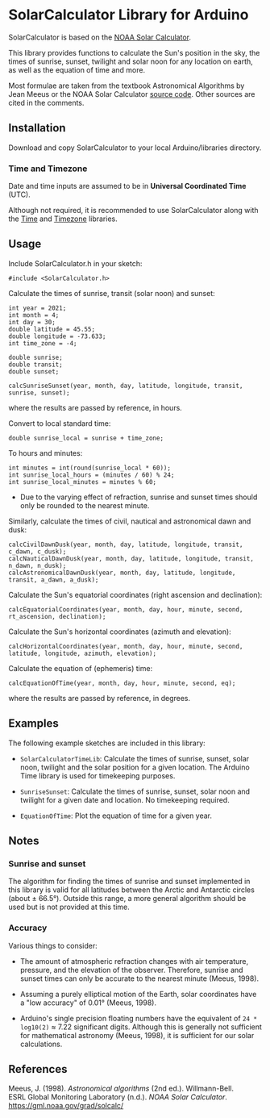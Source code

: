 # SolarCalculator Library for Arduino

SolarCalculator is based on the [NOAA Solar Calculator](https://gml.noaa.gov/grad/solcalc/). 

This library provides functions to calculate the Sun's position in the sky, the times of sunrise, sunset, twilight and 
solar noon for any location on earth, as well as the equation of time and more.

Most formulae are taken from the textbook Astronomical Algorithms by Jean Meeus or the NOAA Solar Calculator 
[source code](https://gml.noaa.gov/grad/solcalc/main.js). Other sources are cited in the comments.


## Installation

Download and copy SolarCalculator to your local Arduino/libraries directory.

### Time and Timezone

Date and time inputs are assumed to be in **Universal Coordinated Time** (UTC).

Although not required, it is recommended to use SolarCalculator along with the
[Time](https://github.com/PaulStoffregen/Time) and [Timezone](https://github.com/JChristensen/Timezone) libraries.


## Usage

Include SolarCalculator.h in your sketch:
```
#include <SolarCalculator.h>
```

Calculate the times of sunrise, transit (solar noon) and sunset:
```
int year = 2021;
int month = 4;
int day = 30;
double latitude = 45.55;
double longitude = -73.633;
int time_zone = -4;

double sunrise;
double transit; 
double sunset; 

calcSunriseSunset(year, month, day, latitude, longitude, transit, sunrise, sunset);
```
where the results are passed by reference, in hours.

Convert to local standard time:
```
double sunrise_local = sunrise + time_zone;
```
To hours and minutes:
```
int minutes = int(round(sunrise_local * 60));
int sunrise_local_hours = (minutes / 60) % 24;
int sunrise_local_minutes = minutes % 60;
```
* Due to the varying effect of refraction, sunrise and sunset times should only be rounded to the nearest minute.

Similarly, calculate the times of civil, nautical and astronomical dawn and dusk:
```
calcCivilDawnDusk(year, month, day, latitude, longitude, transit, c_dawn, c_dusk);
calcNauticalDawnDusk(year, month, day, latitude, longitude, transit, n_dawn, n_dusk);
calcAstronomicalDawnDusk(year, month, day, latitude, longitude, transit, a_dawn, a_dusk);
```

Calculate the Sun's equatorial coordinates (right ascension and declination):
```
calcEquatorialCoordinates(year, month, day, hour, minute, second, rt_ascension, declination);
```

Calculate the Sun's horizontal coordinates (azimuth and elevation):
```
calcHorizontalCoordinates(year, month, day, hour, minute, second, latitude, longitude, azimuth, elevation);
```

Calculate the equation of (ephemeris) time:
```
calcEquationOfTime(year, month, day, hour, minute, second, eq);
```
where the results are passed by reference, in degrees.


## Examples

The following example sketches are included in this library:

* `SolarCalculatorTimeLib`: Calculate the times of sunrise, sunset, solar noon, twilight and the solar position for a 
given location. The Arduino Time library is used for timekeeping purposes.

* `SunriseSunset`: Calculate the times of sunrise, sunset, solar noon and twilight for a given date and location. No 
timekeeping required.

* `EquationOfTime`: Plot the equation of time for a given year.


## Notes

### Sunrise and sunset

The algorithm for finding the times of sunrise and sunset implemented in this library is valid for all latitudes between 
the Arctic and Antarctic circles (about ± 66.5°). Outside this range, a more general algorithm should be used but is not
provided at this time.

### Accuracy

Various things to consider:

* The amount of atmospheric refraction changes with air temperature, pressure, and the elevation of the observer. 
Therefore, sunrise and sunset times can only be accurate to the nearest minute (Meeus, 1998).

* Assuming a purely elliptical motion of the Earth, solar coordinates have a "low accuracy" of 0.01° (Meeus, 1998).

* Arduino's single precision floating numbers have the equivalent of `24 * log10(2)` ≈ 7.22 significant digits. 
Although this is generally not sufficient for mathematical astronomy (Meeus, 1998), it is sufficient for our solar 
calculations.


## References

Meeus, J. (1998). *Astronomical algorithms* (2nd ed.). Willmann-Bell. <br />
ESRL Global Monitoring Laboratory (n.d.). *NOAA Solar Calculator*. https://gml.noaa.gov/grad/solcalc/
